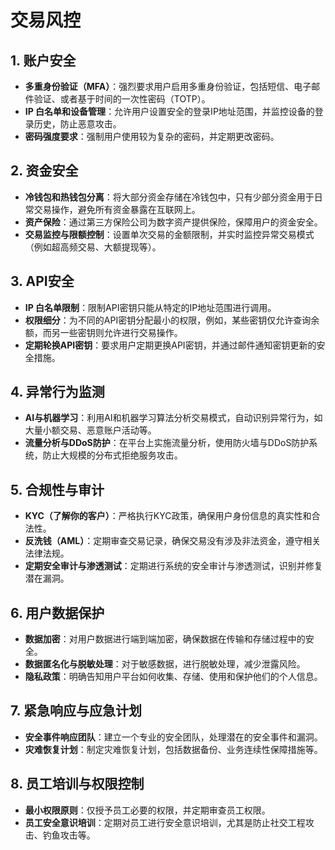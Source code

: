 # 交易风控

## 1. 账户安全
- **多重身份验证（MFA）**：强烈要求用户启用多重身份验证，包括短信、电子邮件验证、或者基于时间的一次性密码（TOTP）。
- **IP 白名单和设备管理**：允许用户设置安全的登录IP地址范围，并监控设备的登录历史，防止恶意攻击。
- **密码强度要求**：强制用户使用较为复杂的密码，并定期更改密码。

## 2. 资金安全
- **冷钱包和热钱包分离**：将大部分资金存储在冷钱包中，只有少部分资金用于日常交易操作，避免所有资金暴露在互联网上。
- **资产保险**：通过第三方保险公司为数字资产提供保险，保障用户的资金安全。
- **交易监控与限额控制**：设置单次交易的金额限制，并实时监控异常交易模式（例如超高频交易、大额提现等）。

## 3. API安全
- **IP 白名单限制**：限制API密钥只能从特定的IP地址范围进行调用。
- **权限细分**：为不同的API密钥分配最小的权限，例如，某些密钥仅允许查询余额，而另一些密钥则允许进行交易操作。
- **定期轮换API密钥**：要求用户定期更换API密钥，并通过邮件通知密钥更新的安全措施。

## 4. 异常行为监测
- **AI与机器学习**：利用AI和机器学习算法分析交易模式，自动识别异常行为，如大量小额交易、恶意账户活动等。
- **流量分析与DDoS防护**：在平台上实施流量分析，使用防火墙与DDoS防护系统，防止大规模的分布式拒绝服务攻击。

## 5. 合规性与审计
- **KYC（了解你的客户）**：严格执行KYC政策，确保用户身份信息的真实性和合法性。
- **反洗钱（AML）**：定期审查交易记录，确保交易没有涉及非法资金，遵守相关法律法规。
- **定期安全审计与渗透测试**：定期进行系统的安全审计与渗透测试，识别并修复潜在漏洞。

## 6. 用户数据保护
- **数据加密**：对用户数据进行端到端加密，确保数据在传输和存储过程中的安全。
- **数据匿名化与脱敏处理**：对于敏感数据，进行脱敏处理，减少泄露风险。
- **隐私政策**：明确告知用户平台如何收集、存储、使用和保护他们的个人信息。

## 7. 紧急响应与应急计划
- **安全事件响应团队**：建立一个专业的安全团队，处理潜在的安全事件和漏洞。
- **灾难恢复计划**：制定灾难恢复计划，包括数据备份、业务连续性保障措施等。

## 8. 员工培训与权限控制
- **最小权限原则**：仅授予员工必要的权限，并定期审查员工权限。
- **员工安全意识培训**：定期对员工进行安全意识培训，尤其是防止社交工程攻击、钓鱼攻击等。